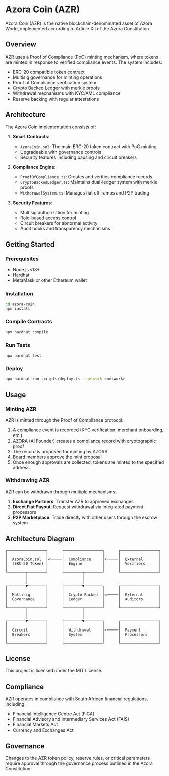 # Azora Coin (AZR)

Azora Coin (AZR) is the native blockchain-denominated asset of Azora World, implemented according to Article XII of the Azora Constitution.

## Overview

AZR uses a Proof of Compliance (PoC) minting mechanism, where tokens are minted in response to verified compliance events. The system includes:

- ERC-20 compatible token contract
- Multisig governance for minting operations
- Proof of Compliance verification system
- Crypto Backed Ledger with merkle proofs
- Withdrawal mechanisms with KYC/AML compliance
- Reserve backing with regular attestations

## Architecture

The Azora Coin implementation consists of:

1. **Smart Contracts**:
   - `AzoraCoin.sol`: The main ERC-20 token contract with PoC minting
   - Upgradeable with governance controls
   - Security features including pausing and circuit breakers

2. **Compliance Engine**:
   - `ProofOfCompliance.ts`: Creates and verifies compliance records
   - `CryptoBackedLedger.ts`: Maintains dual-ledger system with merkle proofs
   - `WithdrawalSystem.ts`: Manages fiat off-ramps and P2P trading

3. **Security Features**:
   - Multisig authorization for minting
   - Role-based access control
   - Circuit breakers for abnormal activity
   - Audit hooks and transparency mechanisms

## Getting Started

### Prerequisites

- Node.js v18+
- Hardhat
- MetaMask or other Ethereum wallet

### Installation

```bash
cd azora-coin
npm install
```

### Compile Contracts

```bash
npx hardhat compile
```

### Run Tests

```bash
npx hardhat test
```

### Deploy

```bash
npx hardhat run scripts/deploy.ts --network <network>
```

## Usage

### Minting AZR

AZR is minted through the Proof of Compliance protocol:

1. A compliance event is recorded (KYC verification, merchant onboarding, etc.)
2. AZORA (AI Founder) creates a compliance record with cryptographic proof
3. The record is proposed for minting by AZORA
4. Board members approve the mint proposal
5. Once enough approvals are collected, tokens are minted to the specified address

### Withdrawing AZR

AZR can be withdrawn through multiple mechanisms:

1. **Exchange Partners**: Transfer AZR to approved exchanges
2. **Direct Fiat Payout**: Request withdrawal via integrated payment processors
3. **P2P Marketplace**: Trade directly with other users through the escrow system

## Architecture Diagram

```
┌─────────────────┐      ┌─────────────────┐      ┌─────────────────┐
│                 │      │                 │      │                 │
│  AzoraCoin.sol  │<─────│  Compliance     │<─────│  External       │
│  (ERC-20 Token) │      │  Engine         │      │  Verifiers      │
│                 │      │                 │      │                 │
└────────┬────────┘      └────────┬────────┘      └─────────────────┘
         │                        │
         │                        │
┌────────▼────────┐      ┌────────▼────────┐      ┌─────────────────┐
│                 │      │                 │      │                 │
│  Multisig       │      │  Crypto Backed  │<─────│  External       │
│  Governance     │      │  Ledger         │      │  Auditors       │
│                 │      │                 │      │                 │
└────────┬────────┘      └────────┬────────┘      └─────────────────┘
         │                        │
         │                        │
┌────────▼────────┐      ┌────────▼────────┐      ┌─────────────────┐
│                 │      │                 │      │                 │
│  Circuit        │      │  Withdrawal     │<─────│  Payment        │
│  Breakers       │      │  System         │      │  Processors     │
│                 │      │                 │      │                 │
└─────────────────┘      └─────────────────┘      └─────────────────┘
```

## License

This project is licensed under the MIT License.

## Compliance

AZR operates in compliance with South African financial regulations, including:

- Financial Intelligence Centre Act (FICA)
- Financial Advisory and Intermediary Services Act (FAIS)
- Financial Markets Act
- Currency and Exchanges Act

## Governance

Changes to the AZR token policy, reserve rules, or critical parameters require approval through the governance process outlined in the Azora Constitution.